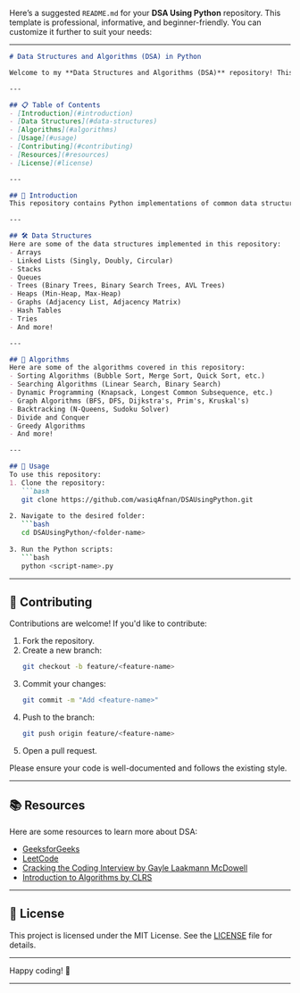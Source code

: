 Here’s a suggested `README.md` for your **DSA Using Python** repository. This template is professional, informative, and beginner-friendly. You can customize it further to suit your needs:

---

```markdown
# Data Structures and Algorithms (DSA) in Python

Welcome to my **Data Structures and Algorithms (DSA)** repository! This is a collection of Python implementations of various data structures, algorithms, and problem-solving techniques. Whether you're preparing for coding interviews, competitive programming, or just want to strengthen your DSA skills, this repository is here to help.

---

## 📋 Table of Contents
- [Introduction](#introduction)
- [Data Structures](#data-structures)
- [Algorithms](#algorithms)
- [Usage](#usage)
- [Contributing](#contributing)
- [Resources](#resources)
- [License](#license)

---

## 📖 Introduction
This repository contains Python implementations of common data structures and algorithms. Each implementation is accompanied by explanations, examples, and time/space complexity analysis. The goal is to provide a clear and practical understanding of DSA concepts.

---

## 🛠️ Data Structures
Here are some of the data structures implemented in this repository:
- Arrays
- Linked Lists (Singly, Doubly, Circular)
- Stacks
- Queues
- Trees (Binary Trees, Binary Search Trees, AVL Trees)
- Heaps (Min-Heap, Max-Heap)
- Graphs (Adjacency List, Adjacency Matrix)
- Hash Tables
- Tries
- And more!

---

## 🧠 Algorithms
Here are some of the algorithms covered in this repository:
- Sorting Algorithms (Bubble Sort, Merge Sort, Quick Sort, etc.)
- Searching Algorithms (Linear Search, Binary Search)
- Dynamic Programming (Knapsack, Longest Common Subsequence, etc.)
- Graph Algorithms (BFS, DFS, Dijkstra's, Prim's, Kruskal's)
- Backtracking (N-Queens, Sudoku Solver)
- Divide and Conquer
- Greedy Algorithms
- And more!

---

## 🚀 Usage
To use this repository:
1. Clone the repository:
   ```bash
   git clone https://github.com/wasiqAfnan/DSAUsingPython.git
   
2. Navigate to the desired folder:
   ```bash
   cd DSAUsingPython/<folder-name>
   
3. Run the Python scripts:
   ```bash
   python <script-name>.py
   ```

---

## 🤝 Contributing
Contributions are welcome! If you'd like to contribute:
1. Fork the repository.
2. Create a new branch:
   ```bash
   git checkout -b feature/<feature-name>
   ```
3. Commit your changes:
   ```bash
   git commit -m "Add <feature-name>"
   ```
4. Push to the branch:
   ```bash
   git push origin feature/<feature-name>
   ```
5. Open a pull request.

Please ensure your code is well-documented and follows the existing style.

---

## 📚 Resources
Here are some resources to learn more about DSA:
- [GeeksforGeeks](https://www.geeksforgeeks.org/)
- [LeetCode](https://leetcode.com/)
- [Cracking the Coding Interview by Gayle Laakmann McDowell](https://www.amazon.com/Cracking-Coding-Interview-Programming-Questions/dp/0984782850)
- [Introduction to Algorithms by CLRS](https://www.amazon.com/Introduction-Algorithms-3rd-MIT-Press/dp/0262033844)

---

## 📄 License
This project is licensed under the MIT License. See the [LICENSE](LICENSE) file for details.

---

Happy coding! 🚀

---